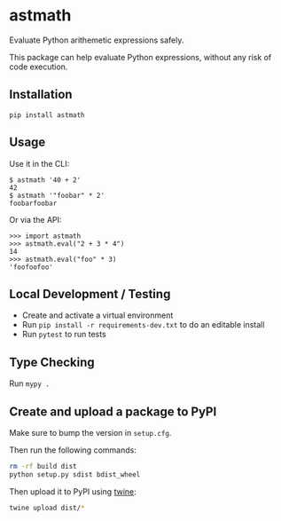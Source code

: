 # astmath

Evaluate Python arithemetic expressions safely.

This package can help evaluate Python expressions, without any risk of
code execution.

## Installation

```
pip install astmath
```

## Usage

Use it in the CLI:

```console
$ astmath '40 + 2'
42
$ astmath '"foobar" * 2'
foobarfoobar
```

Or via the API:

```pycon
>>> import astmath
>>> astmath.eval("2 + 3 * 4")
14
>>> astmath.eval("foo" * 3)
'foofoofoo'
```

## Local Development / Testing

- Create and activate a virtual environment
- Run `pip install -r requirements-dev.txt` to do an editable install
- Run `pytest` to run tests

## Type Checking

Run `mypy .`

## Create and upload a package to PyPI

Make sure to bump the version in `setup.cfg`.

Then run the following commands:

```bash
rm -rf build dist
python setup.py sdist bdist_wheel
```

Then upload it to PyPI using [twine](https://twine.readthedocs.io/en/latest/#installation):

```bash
twine upload dist/*
```
